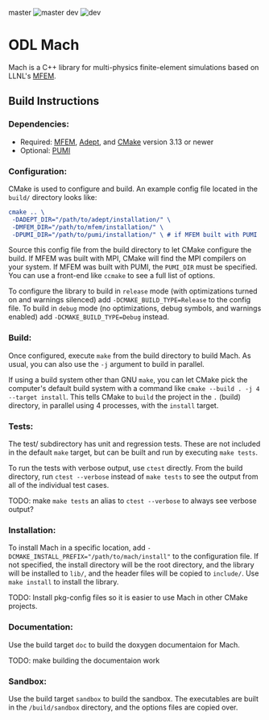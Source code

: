 master ![master](https://github.com/OptimalDesignLab/mach/actions/workflows/build.yml/badge.svg?branch=master)
dev ![dev](https://github.com/OptimalDesignLab/mach/actions/workflows/build.yml/badge.svg?branch=dev)
# ODL Mach #

Mach is a C++ library for multi-physics finite-element simulations based on LLNL's [MFEM](https://github.com/mfem/mfem).

## Build Instructions ##

### Dependencies: ###

* Required: [MFEM](https://github.com/mfem/mfem), [Adept](https://github.com/rjhogan/Adept-2), and [CMake](https://cmake.org) version 3.13 or newer
* Optional: [PUMI](https://github.com/scorec/core)

### Configuration: ###

CMake is used to configure and build. An example config file located in the `build/` directory looks like:

```cmake
cmake .. \
 -DADEPT_DIR="/path/to/adept/installation/" \
 -DMFEM_DIR="/path/to/mfem/installation/" \
 -DPUMI_DIR="/path/to/pumi/installation/" \ # if MFEM built with PUMI
```

Source this config file from the build directory to let CMake configure the build. If MFEM was built with MPI, CMake will find the MPI compilers on your system. If MFEM was built with PUMI, the `PUMI_DIR` must be specified. You can use a front-end like `ccmake` to see a full list of options.

To configure the library to build in `release` mode (with optimizations turned on and warnings silenced) add `-DCMAKE_BUILD_TYPE=Release` to the config file. To build in `debug` mode (no optimizations, debug symbols, and warnings enabled) add `-DCMAKE_BUILD_TYPE=Debug` instead.

### Build: ###

Once configured, execute `make` from the build directory to build Mach. As usual, you can also use the `-j` argument to build in parallel.

If using a build system other than GNU `make`, you can let CMake pick the computer's default build system with a command like `cmake --build . -j 4 --target install`. This tells CMake to `build` the project in the `.` (build) directory, in parallel using 4 processes, with the `install` target.

### Tests: ###

The test/ subdirectory has unit and regression tests. These are not included in the default `make` target, but can be built and run by executing `make tests`.

To run the tests with verbose output, use `ctest` directly. From the build directory, run `ctest --verbose` instead of `make tests` to see the output from all of the individual test cases. 

TODO: make `make tests` an alias to `ctest --verbose` to always see verbose output?

### Installation: ###

To install Mach in a specific location, add `-DCMAKE_INSTALL_PREFIX="/path/to/mach/install"` to the configuration file. If not specified, the install directory will be the root directory, and the library will be installed to `lib/`, and the header files will be copied to `include/`. Use `make install` to install the library.

TODO: Install pkg-config files so it is easier to use Mach in other CMake projects.

### Documentation: ###

Use the build target `doc` to build the doxygen documentaion for Mach.

TODO: make building the documentaion work

### Sandbox: ###

Use the build target `sandbox` to build the sandbox. The executables are built in the `/build/sandbox` directory, and the options files are copied over.
